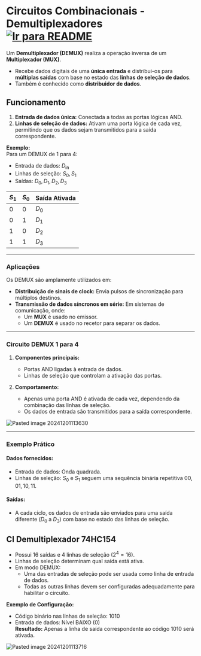 # Circuitos Combinacionais - Demultiplexadores &nbsp; [![Ir para README](https://img.shields.io/badge/Indice-Verde?style=for-the-badge)](../../README.md#indice)

Um **Demultiplexador (DEMUX)** realiza a operação inversa de um **Multiplexador (MUX)**.
- Recebe dados digitais de uma **única entrada** e distribui-os para **múltiplas saídas** com base no estado das **linhas de seleção de dados**.
- Também é conhecido como **distribuidor de dados**.

## Funcionamento
1. **Entrada de dados única:** Conectada a todas as portas lógicas AND.
2. **Linhas de seleção de dados:** Ativam uma porta lógica de cada vez, permitindo que os dados sejam transmitidos para a saída correspondente.

**Exemplo:**  
Para um DEMUX de 1 para 4:
- Entrada de dados: $D_\text{in}$
- Linhas de seleção: $S_0, S_1$
- Saídas: $D_0, D_1, D_2, D_3$

| $S_1$ | $S_0$ | **Saída Ativada** |
|-------|-------|-------------------|
| 0     | 0     | $D_0$            |
| 0     | 1     | $D_1$            |
| 1     | 0     | $D_2$            |
| 1     | 1     | $D_3$            |

---

### Aplicações
Os DEMUX são amplamente utilizados em:
- **Distribuição de sinais de clock:** Envia pulsos de sincronização para múltiplos destinos.
- **Transmissão de dados síncronos em série:** Em sistemas de comunicação, onde:
  - Um **MUX** é usado no emissor.
  - Um **DEMUX** é usado no recetor para separar os dados.

---

### Circuito DEMUX 1 para 4

1. **Componentes principais:**
   - Portas AND ligadas à entrada de dados.
   - Linhas de seleção que controlam a ativação das portas.

2. **Comportamento:**
   - Apenas uma porta AND é ativada de cada vez, dependendo da combinação das linhas de seleção.
   - Os dados de entrada são transmitidos para a saída correspondente.

![Pasted image 20241201113630](https://github.com/user-attachments/assets/3c861bf5-22e5-4e4c-ab62-043dd5eaee67)

---

### Exemplo Prático
#### Dados fornecidos:
- Entrada de dados: Onda quadrada.
- Linhas de seleção: $S_0$ e $S_1$ seguem uma sequência binária repetitiva $00, 01, 10, 11$.
#### Saídas:
- A cada ciclo, os dados de entrada são enviados para uma saída diferente ($D_0$ a $D_3$) com base no estado das linhas de seleção.


## CI Demultiplexador 74HC154

- Possui 16 saídas e 4 linhas de seleção ($2^4 = 16$).
- Linhas de seleção determinam qual saída está ativa.
- Em modo DEMUX:
  - Uma das entradas de seleção pode ser usada como linha de entrada de dados.
  - Todas as outras linhas devem ser configuradas adequadamente para habilitar o circuito.

**Exemplo de Configuração:**  
- Código binário nas linhas de seleção: $1010$  
- Entrada de dados: Nível BAIXO ($0$)  
**Resultado:** Apenas a linha de saída correspondente ao código $1010$ será ativada.
  
![Pasted image 20241201113716](https://github.com/user-attachments/assets/28626ebe-6d2c-4a65-9587-8f33159d24ae)
